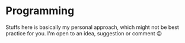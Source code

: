 # Programming

Stuffs here is basically my personal approach, which might not be best practice for you. I'm open to an idea, suggestion or comment 😉